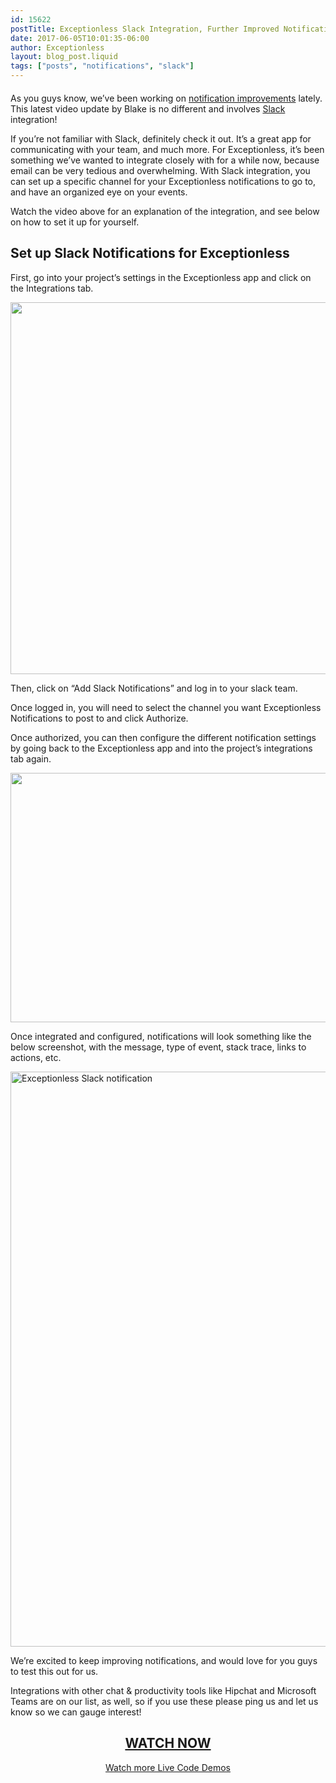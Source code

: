 ```yaml
---
id: 15622
postTitle: Exceptionless Slack Integration, Further Improved Notifications
date: 2017-06-05T10:01:35-06:00
author: Exceptionless
layout: blog_post.liquid
tags: ["posts", "notifications", "slack"]
---
```

<div class="videoWrapper" style="margin-bottom: 20px;">
</div>

As you guys know, we&#8217;ve been working on [notification improvements](/email-notification-improvements-walkthrough-and-details/) lately. This latest video update by Blake is no different and involves [Slack](https://slack.com/) integration!<!--more-->

If you&#8217;re not familiar with Slack, definitely check it out. It&#8217;s a great app for communicating with your team, and much more. For Exceptionless, it&#8217;s been something we&#8217;ve wanted to integrate closely with for a while now, because email can be very tedious and overwhelming. With Slack integration, you can set up a specific channel for your Exceptionless notifications to go to, and have an organized eye on your events.

Watch the video above for an explanation of the integration, and see below on how to set it up for yourself.

## Set up Slack Notifications for Exceptionless

First, go into your project&#8217;s settings in the Exceptionless app and click on the Integrations tab.

[<img loading="lazy" class="aligncenter wp-image-15626 size-full" src="https://exceptionless.com/assets/exceptionless-slack-setup.png" alt="" width="811" height="595" data-id="15626" srcset="https://exceptionless.com/assets/exceptionless-slack-setup.png 811w, https://exceptionless.com/assets/exceptionless-slack-setup-300x220.png 300w, https://exceptionless.com/assets/exceptionless-slack-setup-768x563.png 768w" sizes="(max-width: 811px) 100vw, 811px" />](https://exceptionless.com/assets/exceptionless-slack-setup.png)

Then, click on &#8220;Add Slack Notifications&#8221; and log in to your slack team.

Once logged in, you will need to select the channel you want Exceptionless Notifications to post to and click Authorize.

Once authorized, you can then configure the different notification settings by going back to the Exceptionless app and into the project&#8217;s integrations tab again.

[<img loading="lazy" class="aligncenter size-full wp-image-15628" src="https://exceptionless.com/assets/exceptionless-slack-settings.png" alt="" width="620" height="399" data-id="15628" srcset="https://exceptionless.com/assets/exceptionless-slack-settings.png 620w, https://exceptionless.com/assets/exceptionless-slack-settings-300x193.png 300w" sizes="(max-width: 620px) 100vw, 620px" />](https://exceptionless.com/assets/exceptionless-slack-settings.png)

Once integrated and configured, notifications will look something like the below screenshot, with the message, type of event, stack trace, links to actions, etc.

[<img loading="lazy" class="aligncenter size-full wp-image-15629" src="https://exceptionless.com/assets/exceptionless-slack-example.jpg" alt="Exceptionless Slack notification" width="533" height="920" data-id="15629" srcset="https://exceptionless.com/assets/exceptionless-slack-example.jpg 533w, https://exceptionless.com/assets/exceptionless-slack-example-174x300.jpg 174w" sizes="(max-width: 533px) 100vw, 533px" />](https://exceptionless.com/assets/exceptionless-slack-example.jpg)

We&#8217;re excited to keep improving notifications, and would love for you guys to test this out for us.

Integrations with other chat & productivity tools like Hipchat and Microsoft Teams are on our list, as well, so if you use these please ping us and let us know so we can gauge interest!

<h2 style="text-align: center;">
  <a href="https://youtu.be/U9GbYqWK1ik">WATCH NOW</a>
</h2>

<p style="text-align: center;">
  <a href="/category/weekly-updates/">Watch more Live Code Demos</a>
</p>
